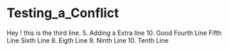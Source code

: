 # Testing_a_Conflict

Hey ! this is the third line.
5. Adding a Extra line
10. Good
Fourth Line
Fifth Line
Sixth Line
8. Eigth Line
9. Ninth Line
10. Tenth Line
